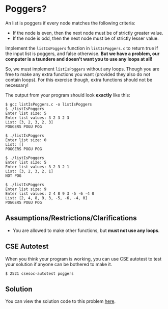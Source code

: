 # Poggers?

An list is poggers if every node matches the following criteria:
- If the node is even, then the next node must be of strictly greater value.
- If the node is odd, then the next node must be of strictly lesser value.

Implement the `listIsPoggers` function in `listIsPoggers.c` to return true if the input list is poggers, and false otherwise.
**But we have a problem, our computer is a tsundere and doesn't want you to use any loops at all!**

So, we must implement `listIsPoggers` without any loops. Though you are free to make any extra functions you want (provided they also do not contain loops). For this exercise though, extra functions should not be necessary!

The output from your program should look **exactly** like this:

```bash:~/2521-fundamentals/poggers
$ gcc listIsPoggers.c -o listIsPoggers
$ ./listIsPoggers
Enter list size: 5
Enter list values: 3 2 3 2 3
List: [3, 2, 3, 2, 3]
POGGERS POGU POG
```

```bash:~/2521-fundamentals/poggers
$ ./listIsPoggers
Enter list size: 0
List: []
POGGERS POGU POG
```

```bash:~/2521-fundamentals/poggers
$ ./listIsPoggers
Enter list size: 5         
Enter list values: 3 2 3 2 1
List: [3, 2, 3, 2, 1]
NOT POG
```

```bash:~/2521-fundamentals/poggers
$ ./listIsPoggers
Enter list size: 9
Enter list values: 2 4 8 9 3 -5 -6 -4 0
List: [2, 4, 8, 9, 3, -5, -6, -4, 0]
POGGERS POGU POG
```

## Assumptions/Restrictions/Clarifications

- You are allowed to make other functions, but **must not use any loops**.

## CSE Autotest

When you think your program is working, you can use CSE autotest to test your solution if anyone can be bothered to make it.

```bash:~/2521-fundamentals/poggers
$ 2521 csesoc-autotest poggers
```

## Solution

You can view the solution code to this problem [here](https://github.com/Allynixtor/comp2521-fundamentals-23T3/blob/main/problems/poggers/solution.c).
